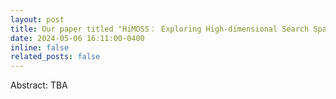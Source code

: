 ```yaml
---
layout: post
title: Our paper titled "HiMOSS： Exploring High-dimensional Search Space via Voronoi Graph Traversing" has been accepted with 2024 UAI!
date: 2024-05-06 16:11:00-0400
inline: false
related_posts: false
---
```

Abstract: TBA
